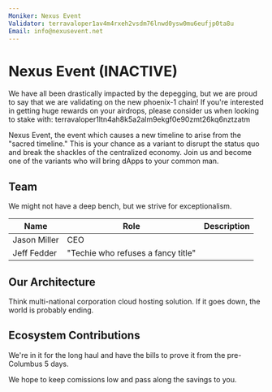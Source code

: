 ```yaml
---
Moniker: Nexus Event
Validator: terravaloper1av4m4rxeh2vsdm76lnwd0ysw0mu6eufjp0ta8u
Email: info@nexusevent.net
---
```


# Nexus Event (INACTIVE)

We have all been drastically impacted by the depegging, but we are proud to say that we are validating on the new phoenix-1 chain! If you're interested in getting huge rewards on your airdrops, please consider us when looking to stake with: terravaloper1ltn4ah8k5a2alm9ekgf0e90zmt26kq6nztzatm

Nexus Event, the event which causes a new timeline to arise from the "sacred timeline." This is your chance as a variant to disrupt the status quo and break the shackles of the centralized economy. Join us and become one of the variants who will bring dApps to your common man.

## Team

We might not have a deep bench, but we strive for exceptionalism.

| Name            | Role                | Description                  |
| --------------- | ------------------- | ---------------------------- |
| Jason Miller    | CEO  |      
| Jeff Fedder | "Techie who refuses a fancy title" | 

## Our Architecture

Think multi-national corporation cloud hosting solution. If it goes down, the world is probably ending.

## Ecosystem Contributions

We're in it for the long haul and have the bills to prove it from the pre-Columbus 5 days. 

We hope to keep comissions low and pass along the savings to you.

